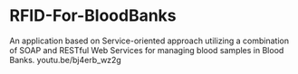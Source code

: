 # RFID-For-BloodBanks
An application based on Service-oriented approach utilizing a combination of SOAP and RESTful Web Services for managing blood samples in Blood Banks.  youtu.be/bj4erb_wz2g
